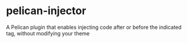# pelican-injector
A Pelican plugin that enables injecting code after or before the indicated tag, without modifying your theme
